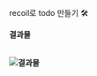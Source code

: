 recoil로 todo 만들기 🛠️

<b>결과물<b/><br/><br/>

![결과물](https://user-images.githubusercontent.com/64053930/205195341-99840c2a-c065-47b4-858b-9d171e51d21b.gif)
